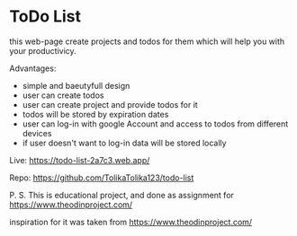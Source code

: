 # ToDo List

this web-page create projects and todos for them which will help you with your productivicy.

Advantages:

* simple and baeutyfull design
* user can create todos
* user can create project and provide todos for it
* todos will be stored by expiration dates
* user can log-in with google Account and access to todos from different devices
* if user doesn't want to log-in data will be stored locally

Live: https://todo-list-2a7c3.web.app/

Repo: https://github.com/TolikaTolika123/todo-list




P. S. 
This is educational project, and done as assignment for https://www.theodinproject.com/ 

inspiration for it was taken from https://www.theodinproject.com/
